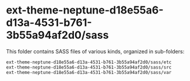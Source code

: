 # ext-theme-neptune-d18e55a6-d13a-4531-b761-3b55a94af2d0/sass

This folder contains SASS files of various kinds, organized in sub-folders:

    ext-theme-neptune-d18e55a6-d13a-4531-b761-3b55a94af2d0/sass/etc
    ext-theme-neptune-d18e55a6-d13a-4531-b761-3b55a94af2d0/sass/src
    ext-theme-neptune-d18e55a6-d13a-4531-b761-3b55a94af2d0/sass/var
